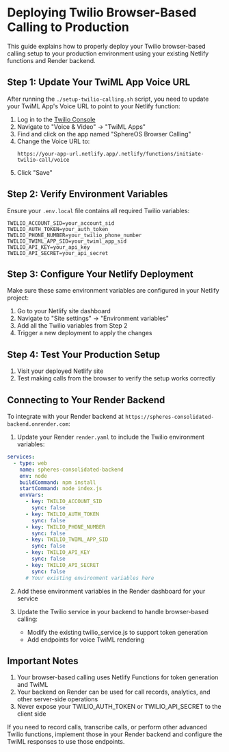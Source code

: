 # Deploying Twilio Browser-Based Calling to Production

This guide explains how to properly deploy your Twilio browser-based calling setup to your production environment using your existing Netlify functions and Render backend.

## Step 1: Update Your TwiML App Voice URL

After running the `./setup-twilio-calling.sh` script, you need to update your TwiML App's Voice URL to point to your Netlify function:

1. Log in to the [Twilio Console](https://www.twilio.com/console)
2. Navigate to "Voice & Video" → "TwiML Apps"
3. Find and click on the app named "SphereOS Browser Calling"
4. Change the Voice URL to:
   ```
   https://your-app-url.netlify.app/.netlify/functions/initiate-twilio-call/voice
   ```
5. Click "Save"

## Step 2: Verify Environment Variables

Ensure your `.env.local` file contains all required Twilio variables:

```
TWILIO_ACCOUNT_SID=your_account_sid
TWILIO_AUTH_TOKEN=your_auth_token
TWILIO_PHONE_NUMBER=your_twilio_phone_number
TWILIO_TWIML_APP_SID=your_twiml_app_sid
TWILIO_API_KEY=your_api_key
TWILIO_API_SECRET=your_api_secret
```

## Step 3: Configure Your Netlify Deployment

Make sure these same environment variables are configured in your Netlify project:

1. Go to your Netlify site dashboard
2. Navigate to "Site settings" → "Environment variables"
3. Add all the Twilio variables from Step 2
4. Trigger a new deployment to apply the changes

## Step 4: Test Your Production Setup

1. Visit your deployed Netlify site
2. Test making calls from the browser to verify the setup works correctly

## Connecting to Your Render Backend

To integrate with your Render backend at `https://spheres-consolidated-backend.onrender.com`:

1. Update your Render `render.yaml` to include the Twilio environment variables:

```yaml
services:
  - type: web
    name: spheres-consolidated-backend
    env: node
    buildCommand: npm install
    startCommand: node index.js
    envVars:
      - key: TWILIO_ACCOUNT_SID
        sync: false
      - key: TWILIO_AUTH_TOKEN
        sync: false
      - key: TWILIO_PHONE_NUMBER
        sync: false
      - key: TWILIO_TWIML_APP_SID
        sync: false
      - key: TWILIO_API_KEY
        sync: false
      - key: TWILIO_API_SECRET
        sync: false
      # Your existing environment variables here
```

2. Add these environment variables in the Render dashboard for your service

3. Update the Twilio service in your backend to handle browser-based calling:
   - Modify the existing twilio_service.js to support token generation
   - Add endpoints for voice TwiML rendering

## Important Notes

1. Your browser-based calling uses Netlify Functions for token generation and TwiML
2. Your backend on Render can be used for call records, analytics, and other server-side operations
3. Never expose your TWILIO_AUTH_TOKEN or TWILIO_API_SECRET to the client side

If you need to record calls, transcribe calls, or perform other advanced Twilio functions, implement those in your Render backend and configure the TwiML responses to use those endpoints.
